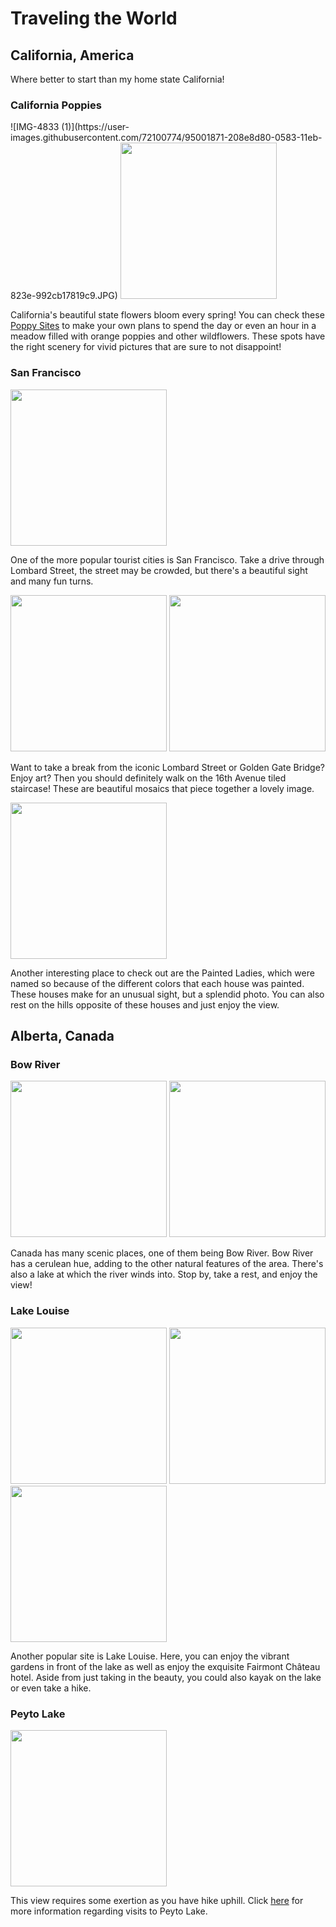 <html>
  <head>
    <!--Links for Fonts -->
    <link
      href="https://fonts.googleapis.com/css2?family=Comfortaa:wght@400;500&display=swap"
      rel="stylesheet"
    />
    <link
      href="https://fonts.googleapis.com/css2?family=PT+Sans&display=swap"
      rel="stylesheet"
    />
  </head>
  <body>
        <h1>Traveling the World</h1>
        <h2>California, America</h2>
        <p> Where better to start than my home state California!</p>
      <h3>California Poppies</h3>
        ![IMG-4833 (1)](https://user-images.githubusercontent.com/72100774/95001871-208e8d80-0583-11eb-823e-992cb17819c9.JPG)
      <img
           src="https://cdn.glitch.com/6530bb02-c426-43ef-bcde-ea4b8b02e45f%2FIMG-4282%20(1).jpg?v=1601699842164"
           ,
           width="250"
           />
        <p>
          California's beautiful state flowers bloom every spring! You can check these
          <a
            href="https://www.tripping.com/guides/places-to-see-california-super-blooms"
            >Poppy Sites</a
          > to make your own plans to spend the day or even an hour in a meadow filled with orange poppies and other wildflowers. These spots have the right scenery for vivid pictures that are sure to not disappoint!
        </p>
    <h3>San Francisco</h3>
        <img
          src="https://cdn.glitch.com/6530bb02-c426-43ef-bcde-ea4b8b02e45f%2FIMG-4550.JPG?v=1601699728342"
          ,
          width="250"
        />
        <p>
          One of the more popular tourist cities is San Francisco. Take a drive through Lombard Street, the street may be crowded, but there's a beautiful sight and many fun turns.        </p>
        <img
          src="https://cdn.glitch.com/6530bb02-c426-43ef-bcde-ea4b8b02e45f%2FIMG-4568.JPG?v=1601699745450"
          ,
          width="250"
        />
    <img
         src="https://cdn.glitch.com/6530bb02-c426-43ef-bcde-ea4b8b02e45f%2FIMG-4569.JPG?v=1601699765343"
         ,
         width="250"
         />
        <p>
          Want to take a break from the iconic Lombard Street or Golden Gate Bridge? Enjoy art? Then you should definitely walk on the 16th Avenue tiled staircase! These are beautiful mosaics that piece together a lovely image.          
        </p>
    <img
         src="https://cdn.glitch.com/6530bb02-c426-43ef-bcde-ea4b8b02e45f%2FIMG-4571.jpg?v=1601699798487"
         ,
         width="250"
         />
    <p>Another interesting place to check out are the Painted Ladies, which were named so because of the different colors that each house was painted. These houses make for an unusual sight, but a splendid photo. You can also rest on the hills opposite of these houses and just enjoy the view. </p>
    <h2> Alberta, Canada </h2>
    <h3>Bow River</h3>
    <img
         src="https://cdn.glitch.com/6530bb02-c426-43ef-bcde-ea4b8b02e45f%2FIMG-4760%20(1).JPG?v=1601748742348"
         ,
         width="250"
         />
    <img
         src="https://cdn.glitch.com/6530bb02-c426-43ef-bcde-ea4b8b02e45f%2FIMG-4785.JPG?v=1601748645456"
         ,
         width="250"
         />
    <p>Canada has many scenic places, one of them being Bow River. Bow River has a cerulean hue, adding to the other natural features of the area. There's also a lake at which the river winds into. Stop by, take a rest, and enjoy the view!</p>
    <h3> Lake Louise</h3>
    <img
         src="https://cdn.glitch.com/6530bb02-c426-43ef-bcde-ea4b8b02e45f%2FIMG-4799.JPG?v=1601748622585"
         ,
         width="250"
         />
    <img
         src="https://cdn.glitch.com/6530bb02-c426-43ef-bcde-ea4b8b02e45f%2FIMG-4798.JPG?v=1601750596771"
         ,
         width="250"
         />
    <img
         src="https://cdn.glitch.com/6530bb02-c426-43ef-bcde-ea4b8b02e45f%2FIMG-4833%20(1).JPG?v=1601751451038"
         ,
         width="250"
         />
    <p> Another popular site is Lake Louise. Here, you can enjoy the vibrant gardens in front of the lake as well as enjoy the exquisite Fairmont Château hotel. Aside from just taking in the beauty, you could also kayak on the lake or even take a hike.</p>
    <h3>Peyto Lake</h3>
    <img
         src="https://cdn.glitch.com/6530bb02-c426-43ef-bcde-ea4b8b02e45f%2FIMG-4827.JPG?v=1601748723319"
         ,
         width= "250"
         />
    <p>This view requires some exertion as you have hike uphill. Click <a href="https://www.todocanada.ca/city/banff/listing/peyto-lake-banff-national-park/#:~:text=Peyto%20lake%20is%20located%20on,paved%20path%20to%20the%20lookout.">here</a> for more information regarding visits to Peyto Lake.</p>
    <h1>
  </body>
</html>
